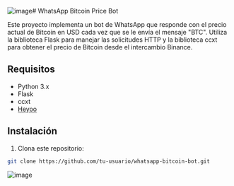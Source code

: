 ![image](https://github.com/mateyyyy/BTC-PRICE-WSP/assets/65136286/45da8be5-6236-4e61-98c8-d6f627ca04a8)# WhatsApp Bitcoin Price Bot

Este proyecto implementa un bot de WhatsApp que responde con el precio actual de Bitcoin en USD cada vez que se le envía el mensaje "BTC". Utiliza la biblioteca Flask para manejar las solicitudes HTTP y la biblioteca ccxt para obtener el precio de Bitcoin desde el intercambio Binance.

## Requisitos

- Python 3.x
- Flask
- ccxt
- [Heyoo](https://github.com/heyoo-io/heyoo-python)

## Instalación

1. Clona este repositorio:

```bash
git clone https://github.com/tu-usuario/whatsapp-bitcoin-bot.git
```
![image](https://github.com/mateyyyy/BTC-PRICE-WSP/assets/65136286/d6462eeb-fca9-4e39-8994-31e48e7cbd4e)

